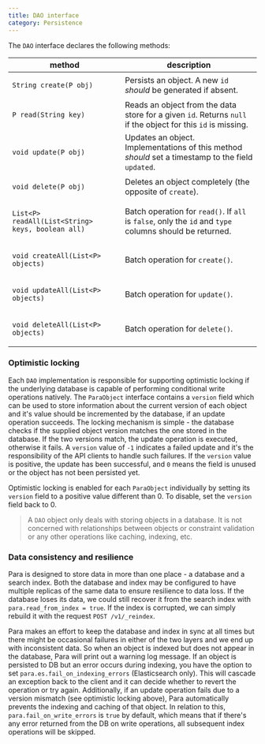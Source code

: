 ```yaml
---
title: DAO interface
category: Persistence
---
```


The `DAO` interface declares the following methods:

<table class="table table-striped">
	<thead>
		<tr>
			<th>method</th>
			<th>description</th>
		</tr>
	</thead>
	<tbody>
		<tr><td>

`String create(P obj)`</td><td> Persists an object. A new `id` *should* be generated if absent.</td></tr>
		<tr><td>

`P read(String key)`</td><td> Reads an object from the data store for a given `id`. Returns `null` if the object for this `id` is missing.</td></tr>
		<tr><td>

`void update(P obj)`</td><td> Updates an object. Implementations of this method *should* set a timestamp to the field `updated`. </td></tr>
		<tr><td>

`void delete(P obj)`</td><td> Deletes an object completely (the opposite of `create`).</td></tr>
		<tr><td>

`List<P> readAll(List<String> keys, boolean all)`</td><td> Batch operation for `read()`. If `all` is `false`, only the `id` and `type` columns should be returned.</td></tr>
		<tr><td>

`void createAll(List<P> objects)`</td><td> Batch operation for `create()`.</td></tr>
		<tr><td>

`void updateAll(List<P> objects)`</td><td> Batch operation for `update()`.</td></tr>
		<tr><td>

`void deleteAll(List<P> objects)`</td><td> Batch operation for `delete()`.</td></tr>
	</tbody>
</table>

### Optimistic locking

Each `DAO` implementation is responsible for supporting optimistic locking if the underlying database is capable of
performing conditional write operations natively. The `ParaObject` interface contains a `version` field which can be
used to store information about the current version of each object and it's value should be incremented by the database,
if an update operation succeeds. The locking mechanism is simple - the database checks if the supplied object version
matches the one stored in the database. If the two versions match, the update operation is executed, otherwise it fails.
A `version` value of `-1` indicates a failed update and it's the responsibility of the API clients to handle such failures.
If the `version` value is positive, the update has been successful, and `0` means the field is unused or the object
has not been persisted yet.

Optimistic locking is enabled for each `ParaObject` individually by setting its `version` field to a positive value
different than 0. To disable, set the `version` field back to 0.

> A `DAO` object only deals with storing objects in a database. It is not concerned with relationships between objects or
> constraint validation or any other operations like caching, indexing, etc.

### Data consistency and resilience

Para is designed to store data in more than one place - a database and a search index. Both the database and index may
be configured to have multiple replicas of the same data to ensure resilience to data loss. If the database loses its
data, we could still recover it from the search index with `para.read_from_index = true`. If the index is corrupted, we
can simply rebuild it with the request `POST /v1/_reindex`.

Para makes an effort to keep the database and index in sync at all times but there might be occasional failures in
either of the two layers and we end up with inconsistent data. So when an object is indexed but does not appear in the
database, Para will print out a warning log message. If an object is persisted to DB but an error occurs during indexing,
you have the option to set `para.es.fail_on_indexing_errors` (Elasticsearch only). This will cascade an exception back to
the client and it can decide whether to revert the operation or try again. Additionally, if an update operation fails due
to a version mismatch (see optimistic locking above), Para automatically prevents the indexing and caching of that object.
In relation to this, `para.fail_on_write_errors` is `true` by default, which means that if there's any error returned
from the DB on write operations, all subsequent index operations will be skipped.

